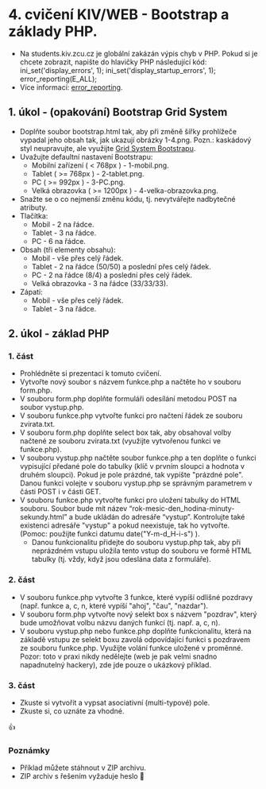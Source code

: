 # 4. cvičení KIV/WEB - Bootstrap a základy PHP.


* Na students.kiv.zcu.cz je globální zakázán výpis chyb v PHP. Pokud si je chcete zobrazit, napište do hlavičky PHP následující kód:
    ini_set('display_errors', 1);
    ini_set('display_startup_errors', 1);
    error_reporting(E_ALL);
* Více informací: [error_reporting](http://php.net/manual/en/function.error-reporting.php).


## 1. úkol - (opakování) Bootstrap Grid System

* Doplňte soubor bootstrap.html tak, aby při změně šířky prohlížeče vypadal jeho obsah tak, jak ukazují obrázky 1-4.png. Pozn.: kaskádový styl neupravujte, ale využijte [Grid System Bootstrapu](http://www.w3schools.com/bootstrap/bootstrap_grid_system.asp).
* Uvažujte defaultní nastavení Bootstrapu:
  * Mobilní zařízení ( < 768px ) - 1-mobil.png.
  * Tablet ( >= 768px ) - 2-tablet.png.
  * PC ( >= 992px ) - 3-PC.png.
  * Velká obrazovka ( >= 1200px ) - 4-velka-obrazovka.png.
* Snažte se o co nejmenší změnu kódu, tj. nevytvářejte nadbytečné atributy.
* Tlačítka:
  * Mobil - 2 na řádce.
  * Tablet - 3 na řádce.
  * PC - 6 na řádce.
* Obsah (tři elementy obsahu):
  * Mobil - vše přes celý řádek.
  * Tablet - 2 na řádce (50/50) a poslední přes celý řádek.
  * PC - 2 na řádce (8/4) a poslední přes celý řádek.
  * Velká obrazovka - 3 na řádce (33/33/33).
* Zápatí:
  * Mobil - vše přes celý řádek.
  * Tablet - 3 na řádce.
  
## 2. úkol - základ PHP

### 1. část

* Prohlédněte si prezentaci k tomuto cvičení.
* Vytvořte nový soubor s názvem funkce.php a načtěte ho v souboru form.php.
* V souboru form.php doplňte formuláři odesílání metodou POST na soubor vystup.php.
* V souboru funkce.php vytvořte funkci pro načtení řádek ze souboru zvirata.txt.
* V souboru form.php doplňte select box tak, aby obsahoval volby načtené ze souboru zvirata.txt (využijte vytvořenou funkci ve funkce.php).
* V souboru vystup.php načtěte soubor funkce.php a ten doplňte o funkci vypisující předané pole do tabulky (klíč v prvním sloupci a hodnota v druhém sloupci). Pokud je pole prázdné, tak vypište "prázdné pole". Danou funkci volejte v souboru vystup.php se správným parametrem v části POST i v části GET.
* V souboru funkce.php vytvořte funkci pro uložení tabulky do HTML souboru. Soubor bude mít název “rok-mesic-den_hodina-minuty-sekundy.html” a bude ukládán do adresáře “vystup”. Kontrolujte také existenci adresáře "vystup" a pokud neexistuje, tak ho vytvořte. (Pomoc: použijte funkci datumu date("Y-m-d_H-i-s") ).
  * Danou funkcionalitu přidejte do souboru vystup.php tak, aby při neprázdném vstupu uložila tento vstup do souboru ve formě HTML tabulky (tj. vždy, když jsou odeslána data z formuláře).

### 2. část

* V souboru funkce.php vytvořte 3 funkce, které vypíší odlišné pozdravy (např. funkce a, c, n, které vypíší "ahoj", "čau", "nazdar").
* V souboru form.php vytvořte nový selekt box s názvem "pozdrav", který bude umožňovat volbu názvu daných funkcí (tj. např. a, c, n).
* V souboru vystup.php nebo funkce.php doplňte funkcionalitu, která na základě vstupu ze selekt boxu zavolá odpovídající funkci s pozdravem ze souboru funkce.php. Využijte volání funkce uložené v proměnné. Pozor: toto v praxi nikdy nedělejte (web je pak velmi snadno napadnutelný hackery), zde jde pouze o ukázkový příklad.

### 3. část

* Zkuste si vytvořit a vypsat asociativní (multi-typové) pole.
* Zkuste si, co uznáte za vhodné.


:+1:


### Poznámky

* Příklad můžete stáhnout v ZIP archivu.
* ZIP archiv s řešením vyžaduje heslo :panda_face:
